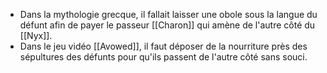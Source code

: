 - Dans la mythologie grecque, il fallait laisser une obole sous la langue du défunt afin de payer le passeur [[Charon]] qui amène de l'autre côté du [[Nyx]].
- Dans le jeu vidéo [[Avowed]], il faut déposer de la nourriture près des sépultures des défunts pour qu'ils passent de l'autre côté sans souci.